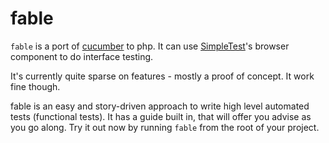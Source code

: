 fable
===

`fable` is a port of [cucumber](http://cukes.info/) to php. It can use [SimpleTest](http://www.simpletest.org/)'s browser component to do interface testing.

It's currently quite sparse on features - mostly a proof of concept. It work fine though.

fable is an easy and story-driven approach to write high level automated tests (functional tests). It has a guide built in, that will offer you advise as you go along. Try it out now by running `fable` from the root of your project.

